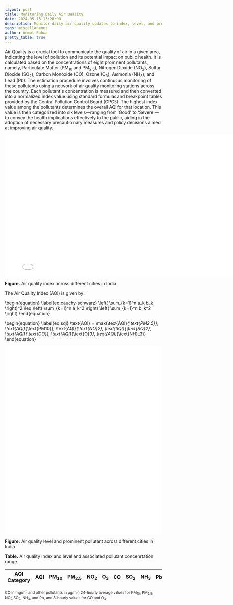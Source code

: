 ```yaml
---
layout: post
title: Monitoring Daily Air Quality
date: 2024-05-15 13:28:00
description: Monitor daily air quality updates to index, level, and prominent pollutant across different cities in India.
tags: miscellaneous
author: Anmol Pahwa
pretty_table: true
---
```


Air Quality is a crucial tool to communicate the quality of air in a given area, indicating the level of pollution and its potential impact on public health. It is calculated based on the concentrations of eight prominent pollutants, namely, Particulate Matter (PM<sub>10</sub> and PM<sub>2.5</sub>), Nitrogen Dioxide (NO<sub>2</sub>), Sulfur Dioxide (SO<sub>2</sub>), Carbon Monoxide (CO), Ozone (O<sub>3</sub>), Ammonia (NH<sub>3</sub>), and Lead (Pb). The estimation procedure involves continuous monitoring of these pollutants using a network of air quality monitoring stations across the country. Each pollutant's concentration is measured and then converted into a normalized index value using standard formulas and breakpoint tables provided by the Central Pollution Control Board (CPCB). The highest index value among the pollutants determines the overall AQI for that location. This value is then categorized into six levels—ranging from 'Good' to 'Severe'—to convey the health implications effectively to the public, aiding in the adoption of necessary precautio nary measures and policy decisions aimed at improving air quality.

<div class="l-page">
  <iframe
    src="{{ '/assets/plotly/index.html' | relative_url }}"
    frameborder="0"
    scrolling="no"
    height="455"
    width="800"
  ></iframe>
</div>

**Figure.** Air quality index across different cities in India

The Air Quality Index (AQI) is given by:

\begin{equation}
\label{eq:cauchy-schwarz}
\left( \sum_{k=1}^n a_k b_k \right)^2 \leq \left( \sum_{k=1}^n a_k^2 \right) \left( \sum_{k=1}^n b_k^2 \right)
\end{equation}

\begin{equation}
\label{eq:sqi}
\text{AQI} = \max(\text{AQI}_{\text{PM2.5}}, \text{AQI}_{\text{PM10}}, \text{AQI}_{\text{NO}_2}, \text{AQI}_{\text{SO}_2}, \text{AQI}_{\text{CO}}, \text{AQI}_{\text{O}_3}, \text{AQI}_{\text{NH}_3})
\end{equation}


<style>
  .iframe-container {
    display: flex;
    justify-content: space-around;
    width: 100%;
    overflow: hidden;
  }
</style>

<div class="iframe-container">
  <iframe
    src="{{ '/assets/plotly/level.html' | relative_url }}"
    frameborder="0"
    scrolling="no"
    height="605"
    width="450"
  ></iframe>
  <iframe
    src="{{ '/assets/plotly/pollutant.html' | relative_url }}"
    frameborder="0"
    scrolling="no"
    height="605"
    width="450"
  ></iframe>
</div>

**Figure.** Air quality level and prominent pollutant across different cities in India

**Table.** Air quality index and level and associated pollutant concenrtation range

<table
  id="table"
  data-toggle="table"
  data-url="{{ '/assets/json/airquality.json' | relative_url }}"
>
  <thead>
    <tr>
      <th data-field="AQI Category">AQI Category</th>
      <th data-field="AQI">AQI</th>
      <th data-field="PM10">PM<sub>10</sub></th>
      <th data-field="PM2.5">PM<sub>2.5</sub></th>
      <th data-field="NO2">NO<sub>2</sub></th>
      <th data-field="O3">O<sub>3</sub></th>
      <th data-field="CO">CO</th>
      <th data-field="SO2">SO<sub>2</sub></th>
      <th data-field="NH3">NH<sub>3</sub></th>
      <th data-field="Pb">Pb</th>
    </tr>
  </thead>
</table>
<sup>CO in mg/m<sup>3</sup> and other pollutants in μg/m<sup>3</sup>; 24-hourly average values for PM<sub>10</sub>, PM<sub>2.5</sub>, NO<sub>2</sub>,SO<sub>2</sub>, NH<sub>3</sub>, and Pb, and 8-hourly values for CO and O<sub>3</sub>.</sup>
